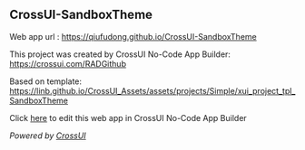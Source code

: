 ## CrossUI-SandboxTheme
Web app url : https://qiufudong.github.io/CrossUI-SandboxTheme

This project was created by CrossUI No-Code App Builder: https://crossui.com/RADGithub

Based on template: https://linb.github.io/CrossUI_Assets/assets/projects/Simple/xui_project_tpl_SandboxTheme

Click [here](https://crossui.com/RADGithub/#!from=github&owner=qiufudong&repo=CrossUI-SandboxTheme) to edit this web app in CrossUI No-Code App Builder

<i>Powered by [CrossUI](https://crossui.com)</i>
